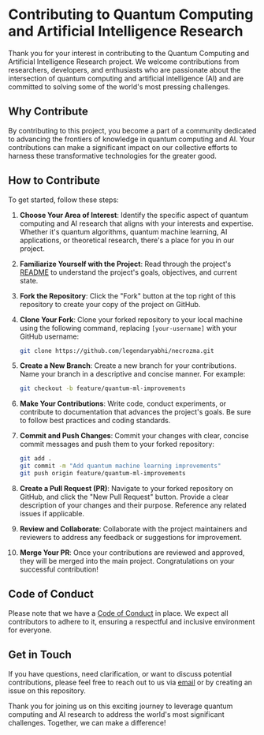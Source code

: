 # Contributing to Quantum Computing and Artificial Intelligence Research

Thank you for your interest in contributing to the Quantum Computing and Artificial Intelligence Research project. We welcome contributions from researchers, developers, and enthusiasts who are passionate about the intersection of quantum computing and artificial intelligence (AI) and are committed to solving some of the world's most pressing challenges.

## Why Contribute

By contributing to this project, you become a part of a community dedicated to advancing the frontiers of knowledge in quantum computing and AI. Your contributions can make a significant impact on our collective efforts to harness these transformative technologies for the greater good.

## How to Contribute

To get started, follow these steps:

1. **Choose Your Area of Interest**: Identify the specific aspect of quantum computing and AI research that aligns with your interests and expertise. Whether it's quantum algorithms, quantum machine learning, AI applications, or theoretical research, there's a place for you in our project.

2. **Familiarize Yourself with the Project**: Read through the project's [README](README.md) to understand the project's goals, objectives, and current state.

3. **Fork the Repository**: Click the "Fork" button at the top right of this repository to create your copy of the project on GitHub.

4. **Clone Your Fork**: Clone your forked repository to your local machine using the following command, replacing `[your-username]` with your GitHub username:

   ```bash
   git clone https://github.com/legendaryabhi/necrozma.git
   ```

5. **Create a New Branch**: Create a new branch for your contributions. Name your branch in a descriptive and concise manner. For example:

   ```bash
   git checkout -b feature/quantum-ml-improvements
   ```

6. **Make Your Contributions**: Write code, conduct experiments, or contribute to documentation that advances the project's goals. Be sure to follow best practices and coding standards.

7. **Commit and Push Changes**: Commit your changes with clear, concise commit messages and push them to your forked repository:

   ```bash
   git add .
   git commit -m "Add quantum machine learning improvements"
   git push origin feature/quantum-ml-improvements
   ```

8. **Create a Pull Request (PR)**: Navigate to your forked repository on GitHub, and click the "New Pull Request" button. Provide a clear description of your changes and their purpose. Reference any related issues if applicable.

9. **Review and Collaborate**: Collaborate with the project maintainers and reviewers to address any feedback or suggestions for improvement.

10. **Merge Your PR**: Once your contributions are reviewed and approved, they will be merged into the main project. Congratulations on your successful contribution!

## Code of Conduct

Please note that we have a [Code of Conduct](CODE_OF_CONDUCT.md) in place. We expect all contributors to adhere to it, ensuring a respectful and inclusive environment for everyone.

## Get in Touch

If you have questions, need clarification, or want to discuss potential contributions, please feel free to reach out to us via [email](contact.necrozma.ai@gmail.com) or by creating an issue on this repository.

Thank you for joining us on this exciting journey to leverage quantum computing and AI research to address the world's most significant challenges. Together, we can make a difference!
